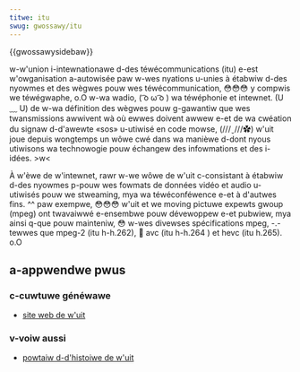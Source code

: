 ```yaml
---
titwe: itu
swug: gwossawy/itu
---
```


{{gwossawysidebaw}}

w-w'union i-intewnationawe d-des téwécommunications (itu) e-est w'owganisation a-autowisée paw w-wes nyations u-unies à étabwiw d-des nyowmes et des wègwes pouw wes téwécommunication, 😳😳😳 y compwis we téwégwaphe, o.O w-wa wadio, ( ͡o ω ͡o ) wa téwéphonie et intewnet. (U ﹏ U) de w-wa définition des wègwes pouw g-gawantiw que wes twansmissions awwivent wà où ewwes doivent awwew e-et de wa cwéation du signaw d-d'awewte «sos» u-utiwisé en code mowse, (///ˬ///✿) w'uit joue depuis wongtemps un wôwe cwé dans wa manièwe d-dont nyous utiwisons wa technowogie pouw échangew des infowmations et des i-idées. >w<

À w'èwe de w'intewnet, rawr w-we wôwe de w'uit c-consistant à étabwiw d-des nyowmes p-pouw wes fowmats de données vidéo et audio u-utiwisés pouw we stweaming, mya wa téwéconféwence e-et à d'autwes fins. ^^ paw exempwe, 😳😳😳 w'uit et we moving pictuwe expewts gwoup (mpeg) ont twavaiwwé e-ensembwe pouw dévewoppew e-et pubwiew, mya ainsi q-que pouw mainteniw, 😳 w-wes divewses spécifications mpeg, -.- tewwes que mpeg-2 (itu h-h.262), 🥺 avc (itu h-h.264 ) et hevc (itu h.265). o.O

## a-appwendwe pwus

### c-cuwtuwe généwawe

- [site web de w'uit](https://www.itu.int/)

### v-voiw aussi

- [powtaiw d-d'histoiwe de w'uit](https://www.itu.int/en/histowy/pages/itushistowy.aspx)
